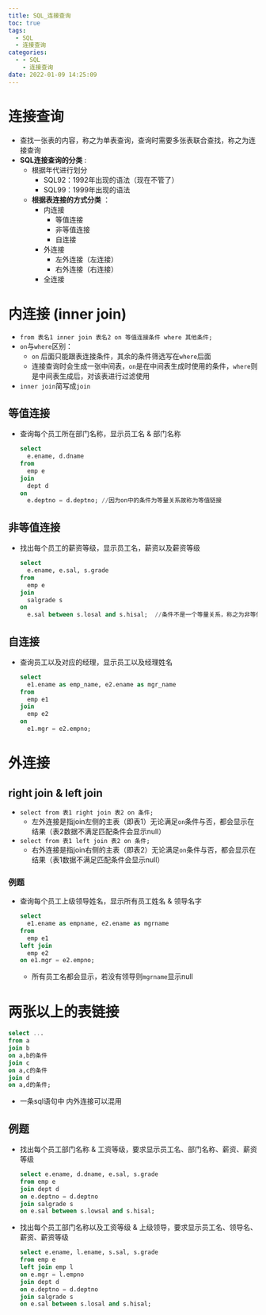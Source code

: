 ```yaml
---
title: SQL_连接查询
toc: true
tags:
  - SQL
  - 连接查询
categories:
  - - SQL
    - 连接查询
date: 2022-01-09 14:25:09
---
```


# 连接查询
* 查找一张表的内容，称之为单表查询，查询时需要多张表联合查找，称之为连接查询
* **SQL连接查询的分类** : 
  * 根据年代进行划分
    * SQL92：1992年出现的语法（现在不管了）
    * SQL99：1999年出现的语法
  * **根据表连接的方式分类** ：
    * 内连接
      * 等值连接
      * 非等值连接
      * 自连接
    * 外连接
      * 左外连接（左连接）
      * 右外连接（右连接）
    * 全连接

# 内连接 (inner join)
* `from 表名1 inner join 表名2 on 等值连接条件 where 其他条件;`
* `on`与`where`区别：
  * `on` 后面只能跟表连接条件，其余的条件筛选写在`where`后面
  * 连接查询时会生成一张中间表，`on`是在中间表生成时使用的条件，`where`则是中间表生成后，对该表进行过滤使用
* `inner join`简写成`join`
## 等值连接
* 查询每个员工所在部门名称，显示员工名 & 部门名称

  ```sql
  select 
    e.ename, d.dname
  from 
    emp e 
  join 
    dept d
  on 
    e.deptno = d.deptno; //因为on中的条件为等量关系故称为等值链接
  ```

## 非等值连接
* 找出每个员工的薪资等级，显示员工名，薪资以及薪资等级
  ```sql
  select 
    e.ename, e.sal, s.grade
  from
    emp e
  join
    salgrade s
  on
    e.sal between s.losal and s.hisal;  //条件不是一个等量关系，称之为非等值链接
  ```

## 自连接
* 查询员工以及对应的经理，显示员工以及经理姓名
  ```sql
  select 
    e1.ename as emp_name, e2.ename as mgr_name
  from
    emp e1
  join
    emp e2
  on
    e1.mgr = e2.empno;
  ```
# 外连接
## right join & left join
* `select from 表1 right join 表2 on 条件;`
  * 左外连接是指join左侧的主表（即表1）无论满足`on`条件与否，都会显示在结果（表2数据不满足匹配条件会显示null）
* `select from 表1 left join 表2 on 条件;`
  * 右外连接是指join右侧的主表（即表2）无论满足`on`条件与否，都会显示在结果（表1数据不满足匹配条件会显示null）
### 例题
* 查询每个员工上级领导姓名，显示所有员工姓名 & 领导名字
  ```sql
  select 
    e1.ename as empname, e2.ename as mgrname
  from
    emp e1
  left join
    emp e2
  on e1.mgr = e2.empno;
  ```
  * 所有员工名都会显示，若没有领导则`mgrname`显示null

# 两张以上的表链接
```sql
select ...
from a
join b
on a,b的条件
join c
on a,c的条件
join d
on a,d的条件;
```
* 一条sql语句中 内外连接可以混用
## 例题
* 找出每个员工部门名称 & 工资等级，要求显示员工名、部门名称、薪资、薪资等级
  ```sql
  select e.ename, d.dname, e.sal, s.grade
  from emp e
  join dept d
  on e.deptno = d.deptno
  join salgrade s
  on e.sal between s.lowsal and s.hisal;
  ```
* 找出每个员工部门名称以及工资等级 & 上级领导，要求显示员工名、领导名、薪资、薪资等级
  ```sql
  select e.ename, l.ename, s.sal, s.grade
  from emp e
  left join emp l
  on e.mgr = l.empno
  join dept d
  on e.deptno = d.deptno
  join salgrade s
  on e.sal between s.losal and s.hisal;
  ```






